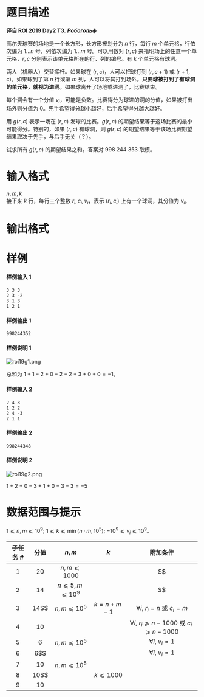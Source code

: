 
# 题目描述

**译自 [ROI 2019](http://neerc.ifmo.ru/school/archive/2018-2019.html) Day2 T3.** ***[Робогольф](http://neerc.ifmo.ru/school/archive/2018-2019/ru-olymp-roi-2019-day2.pdf)***

高尔夫球赛的场地是一个长方形，长方形被划分为 $n$ 行，每行 $m$ 个单元格，行依次编为 $1\ldots n$ 号，列依次编为 $1\ldots m$ 号。可以用数对 $(r,c)$ 来指明场上的任意一个单元格，$r,c$ 分别表示该单元格所在的行、列的编号。有 $k$ 个单元格有球洞。

两人（机器人）交替挥杆。如果球在 $(r,c)$，人可以把球打到 $(r,c+1)$ 或 $(r+1,c)$。如果球到了第 $n$ 行或第 $m$ 列，人可以将其打到场外。**只要球被打到了有球洞的单元格，就视为进洞**。如果球离开了场地或进洞了，比赛结束。

每个洞会有一个分值 $v_i$，可能是负数。比赛得分为球进的洞的分值，如果被打出场外则分值为 0。先手希望得分越小越好，后手希望得分越大越好。

用 $g(r,c)$ 表示一场在 $(r,c)$ 发球的比赛。$g(r,c)$ 的期望结果等于这场比赛的最小可能得分。特别的，如果 $(r,c)$ 有球洞，则 $g(r,c)$ 的期望结果等于该场比赛期望结果取决于先手，与后手无关（？）。

试求所有 $g(r,c)$ 的期望结果之和。答案对 $998\ 244\ 353$ 取模。

# 输入格式

$n,m,k$  
接下来 $k$ 行，每行三个整数 $r_i,c_i,v_i$，表示 $(r_i,c_i)$ 上有一个球洞，其分值为 $v_i$。

# 输出格式



# 样例

#### 样例输入 1
```plain
3 3 3
2 3 -2
3 1 3
1 2 1
```

#### 样例输出 1
```plain
998244352
```

#### 样例说明 1
![roi19g1.png](/source/loj/3193/img/aHR0cHM6Ly9sb2otaW1nLnVweXVuLm1lbmNpLm1lbXNldDAuY24vMjAxOS8xMC8xMy81ZGEyY2MwYWJkZjEwLnBuZw==.png)

总和为 $1 + 1 − 2 + 0 − 2 − 2 + 3 + 0 + 0 = −1$。

#### 样例输入 2
```plain
2 4 3
1 2 2
2 4 -3
2 1 1
```

#### 样例输出 2
```plain
998244348
```

#### 样例说明 2
![roi19g2.png](/source/loj/3193/img/aHR0cHM6Ly9sb2otaW1nLnVweXVuLm1lbmNpLm1lbXNldDAuY24vMjAxOS8xMC8xMy81ZGEyY2ZlNThjYWVlLnBuZw==.png)

$1 + 2 + 0 − 3 + 1 + 0 − 3 − 3 = −5$



# 数据范围与提示

$1 ⩽ n, m ⩽ 10^9$; $1 ⩽ k ⩽ \min(n · m, 10^5)$; $−10^9 ⩽ v_i ⩽ 10^9$。

|子任务 #|分值|$n,m$|$k$|附加条件|
|:--:|:--:|:--:|:--:|:--:|
|1|20|$n,m⩽1000$||$$|
|2|14|$n ⩽ 5, m ⩽ 10^9$||$$|
|3|14$$|$n,m⩽10^5$|$k = n + m − 1$|$\forall i,$ $r_i=n$ 或 $c_i=m$|
|4|10|||$\forall i,$ $r_i⩾ n − 1 000$ 或 $c_i⩾ n − 1 000$|
|5|6|$n,m⩽10^5$||$\forall i,$ $v_i=1$|
|6|6$$|||$\forall i,$ $v_i=1$|
|7|10|$n,m⩽10^5$|||
|8|10$$||$k ⩽ 1 000$||
|9|10||||

